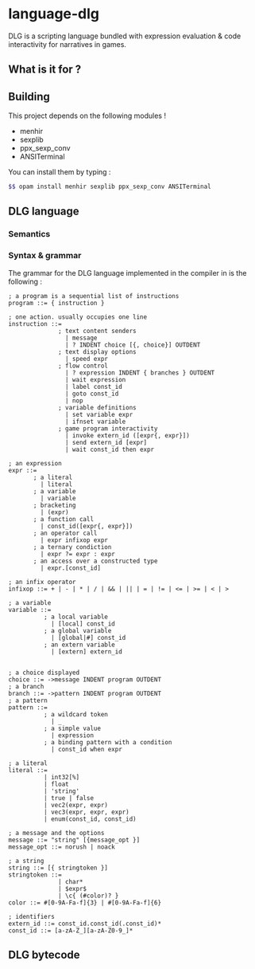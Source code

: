 # language-dlg

DLG is a scripting language bundled with expression evaluation & code interactivity for narratives in games.

## What is it for ?

## Building

This project depends on the following modules !
  * menhir
  * sexplib
  * ppx_sexp_conv
  * ANSITerminal

You can install them by typing :
```bash
$$ opam install menhir sexplib ppx_sexp_conv ANSITerminal
```

## DLG language

### Semantics

### Syntax & grammar

The grammar for the DLG language implemented in the compiler in is the following :

```dlg
; a program is a sequential list of instructions
program ::= { instruction }

; one action. usually occupies one line
instruction ::=
              ; text content senders
                | message
                | ? INDENT choice [{, choice}] OUTDENT
              ; text display options
                | speed expr
              ; flow control
                | ? expression INDENT { branches } OUTDENT
                | wait expression
                | label const_id
                | goto const_id
                | nop
              ; variable definitions
                | set variable expr
                | ifnset variable
              ; game program interactivity
                | invoke extern_id ([expr{, expr}])
                | send extern_id [expr]
                | wait const_id then expr

; an expression
expr ::=
       ; a literal
         | literal
       ; a variable
         | variable
       ; bracketing
         | (expr)
       ; a function call
         | const_id([expr{, expr}])
       ; an operator call
         | expr infixop expr
       ; a ternary condiction
         | expr ?= expr : expr
       ; an access over a constructed type
         | expr.[const_id]

; an infix operator
infixop ::= + | - | * | / | && | || | = | != | <= | >= | < | >

; a variable
variable ::=
          ; a local variable
            | [local] const_id
          ; a global variable
            | [global|#] const_id
          ; an extern variable
            | [extern] extern_id


; a choice displayed
choice ::= ->message INDENT program OUTDENT
; a branch
branch ::= ->pattern INDENT program OUTDENT
; a pattern
pattern ::=
          ; a wildcard token
            | _
          ; a simple value
            | expression
          ; a binding pattern with a condition
            | const_id when expr

; a literal
literal ::=
          | int32[%]
          | float
          | 'string'
          | true | false
          | vec2(expr, expr)
          | vec3(expr, expr, expr)
          | enum(const_id, const_id)

; a message and the options
message ::= "string" [{message_opt }]
message_opt ::= norush | noack

; a string
string ::= [{ stringtoken }]
stringtoken ::=
              | char*
              | $expr$
              | \c{ (#color)? }
color ::= #[0-9A-Fa-f]{3} | #[0-9A-Fa-f]{6}

; identifiers
extern_id ::= const_id.const_id(.const_id)*
const_id ::= [a-zA-Z_][a-zA-Z0-9_]*
```

## DLG bytecode
